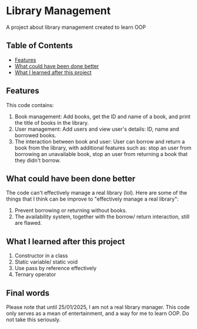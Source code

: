 # Library Management
A project about library management created to learn OOP
## Table of Contents

- [Features](#Features)
- [What could have been done better](#What-could-have-been-done-better)
- [What I learned after this project](#What-I-learned-after-this-project)

## Features

This code contains:

1. Book management: Add books, get the ID and name of a book, and print the title of books in the library.
2. User management: Add users and view user's details: ID, name and borrowed books.
3. The interaction between book and user: User can borrow and return a book from the library, with additional features such as: stop an user from borrowing an unavailable book, stop an user from returning a book that they didn't borrow.

## What could have been done better

The code can't effectively manage a real library (lol). Here are some of the things that I think can be improve to "effectively manage a real library":

1. Prevent borrowing or returning without books.
2. The availability system, together with the borrow/ return interaction, still are flawed.


## What I learned after this project

1. Constructor in a class
2. Static variable/ static void
3. Use pass by reference effectively
4. Ternary operator

## Final words

Please note that until 25/01/2025, I am not a real library manager. This code only serves as a mean of entertainment, and a way for me to learn OOP. Do not take this seriously. 
